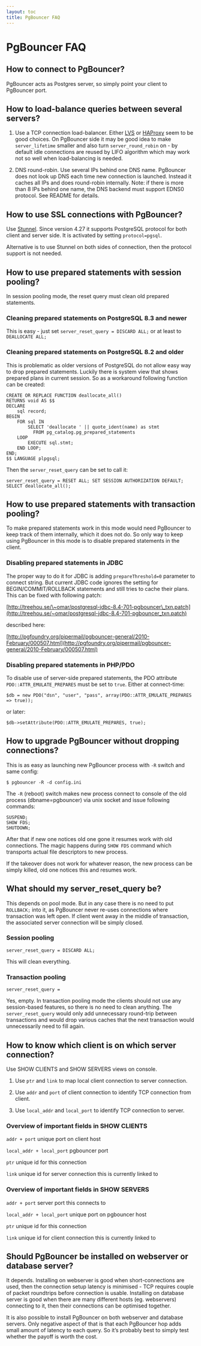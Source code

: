 ```yaml
---
layout: toc
title: PgBouncer FAQ
---
```


# PgBouncer FAQ

## How to connect to PgBouncer?

PgBouncer acts as Postgres server, so simply point your client to
PgBouncer port.

## How to load-balance queries between several servers?

1.  Use a TCP connection load-balancer. Either
    [LVS](http://www.linuxvirtualserver.org/) or
    [HAProxy](http://haproxy.1wt.eu/) seem to be good choices. On
    PgBouncer side it may be good idea to make `server_lifetime` smaller
    and also turn `server_round_robin` on - by default idle connections
    are reused by LIFO algorithm which may work not so well when
    load-balancing is needed.

2.  DNS round-robin. Use several IPs behind one DNS name. PgBouncer does
    not look up DNS each time new connection is launched. Instead it
    caches all IPs and does round-robin internally. Note: if there is
    more than 8 IPs behind one name, the DNS backend must support EDNS0
    protocol. See README for details.

## How to use SSL connections with PgBouncer?

Use [Stunnel](http://www.stunnel.org/). Since version 4.27 it supports
PostgreSQL protocol for both client and server side. It is activated by
setting `protocol=pgsql`.

Alternative is to use Stunnel on both sides of connection, then the
protocol support is not needed.

## How to use prepared statements with session pooling?

In session pooling mode, the reset query must clean old prepared
statements.

### Cleaning prepared statements on PostgreSQL 8.3 and newer

This is easy - just set `server_reset_query = DISCARD ALL;` or at least
to `DEALLOCATE ALL;`

### Cleaning prepared statements on PostgreSQL 8.2 and older

This is problematic as older versions of PostgreSQL do not allow easy
way to drop prepared statements. Luckily there is system view that shows
prepared plans in current session. So as a workaround following function
can be created:

    CREATE OR REPLACE FUNCTION deallocate_all()
    RETURNS void AS $$
    DECLARE
        sql record;
    BEGIN
        FOR sql IN
            SELECT 'deallocate ' || quote_ident(name) as stmt
              FROM pg_catalog.pg_prepared_statements
        LOOP
            EXECUTE sql.stmt;
        END LOOP;
    END;
    $$ LANGUAGE plpgsql;

Then the `server_reset_query` can be set to call it:

    server_reset_query = RESET ALL; SET SESSION AUTHORIZATION DEFAULT; SELECT deallocate_all();

## How to use prepared statements with transaction pooling?

To make prepared statements work in this mode would need PgBouncer to
keep track of them internally, which it does not do. So only way to keep
using PgBouncer in this mode is to disable prepared statements in the
client.

### Disabling prepared statements in JDBC

The proper way to do it for JDBC is adding `prepareThreshold=0`
parameter to connect string. But current JDBC code ignores the setting
for BEGIN/COMMIT/ROLLBACK statements and still tries to cache their
plans. This can be fixed with following patch:

[http://treehou.se/\~omar/postgresql-jdbc-8.4-701-pgbouncer\_txn.patch](http://treehou.se/~omar/postgresql-jdbc-8.4-701-pgbouncer_txn.patch)

described here:

[http://pgfoundry.org/pipermail/pgbouncer-general/2010-February/000507.html](http://pgfoundry.org/pipermail/pgbouncer-general/2010-February/000507.html)

### Disabling prepared statements in PHP/PDO

To disable use of server-side prepared statements, the PDO attribute
`PDO::ATTR_EMULATE_PREPARES` must be set to `true`. Either at
connect-time:

    $db = new PDO("dsn", "user", "pass", array(PDO::ATTR_EMULATE_PREPARES => true));

or later:

    $db->setAttribute(PDO::ATTR_EMULATE_PREPARES, true);

## How to upgrade PgBouncer without dropping connections?

This is as easy as launching new PgBouncer process with `-R` switch and
same config:

    $ pgbouncer -R -d config.ini

The `-R` (reboot) switch makes new process connect to console of the old
process (dbname=pgbouncer) via unix socket and issue following commands:

    SUSPEND;
    SHOW FDS;
    SHUTDOWN;

After that if new one notices old one gone it resumes work with old
connections. The magic happens during `SHOW FDS` command which
transports actual file descriptors to new process.

If the takeover does not work for whatever reason, the new process can
be simply killed, old one notices this and resumes work.

## What should my server\_reset\_query be?

This depends on pool mode. But in any case there is no need to put
`ROLLBACK;` into it, as PgBouncer never re-uses connections where
transaction was left open. If client went away in the middle of
transaction, the associated server connection will be simply closed.

### Session pooling

    server_reset_query = DISCARD ALL;

This will clean everything.

### Transaction pooling

    server_reset_query =

Yes, empty. In transaction pooling mode the clients should not use any
session-based features, so there is no need to clean anything. The
`server_reset_query` would only add unnecessary round-trip between
transactions and would drop various caches that the next transaction
would unnecessarily need to fill again.

## How to know which client is on which server connection?

Use SHOW CLIENTS and SHOW SERVERS views on console.

1.  Use `ptr` and `link` to map local client connection to server
    connection.

2.  Use `addr` and `port` of client connection to identify TCP
    connection from client.

3.  Use `local_addr` and `local_port` to identify TCP connection to
    server.

### Overview of important fields in SHOW CLIENTS

`addr + port`
	unique port on client host

`local_addr + local_port`
	pgbouncer port

`ptr`
	unique id for this connection

`link`
	unique id for server connection this is currently linked to

### Overview of important fields in SHOW SERVERS

`addr + port`
   server port this connects to

`local_addr + local_port`
   unique port on pgbouncer host

`ptr`
   unique id for this connection

`link`
   unique id for client connection this is currently linked to

Should PgBouncer be installed on webserver or database server?
--------------------------------------------------------------

It depends. Installing on webserver is good when short-connections are
used, then the connection setup latency is minimised - TCP requires
couple of packet roundtrips before connection is usable. Installing on
database server is good when there are many different hosts (eg.
webservers) connecting to it, then their connections can be optimised
together.

It is also possible to install PgBouncer on both webserver and database
servers. Only negative aspect of that is that each PgBouncer hop adds
small amount of latency to each query. So it’s probably best to simply
test whether the payoff is worth the cost.

